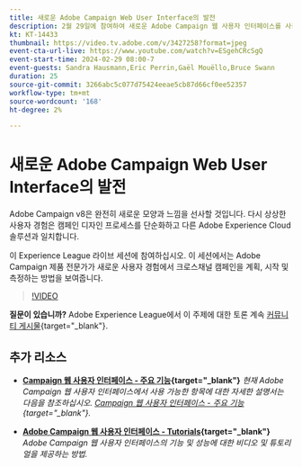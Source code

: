 ```yaml
---
title: 새로운 Adobe Campaign Web User Interface의 발전
description: 2월 29일에 참여하여 새로운 Adobe Campaign 웹 사용자 인터페이스를 사용하여 크로스 채널 전략을 계획, 시작 및 측정하는 방법에 대해 알아보십시오.
kt: KT-14433
thumbnail: https://video.tv.adobe.com/v/3427258?format=jpeg
event-cta-url-live: https://www.youtube.com/watch?v=ESgehCRcSgQ
event-start-time: 2024-02-29 08:00-7
event-guests: Sandra Hausmann,Eric Perrin,Gaël Mouëllo,Bruce Swann
duration: 25
source-git-commit: 3266abc5c077d75424eeae5cb87d66cf0ee52357
workflow-type: tm+mt
source-wordcount: '168'
ht-degree: 2%

---
```


# 새로운 Adobe Campaign Web User Interface의 발전

Adobe Campaign v8은 완전히 새로운 모양과 느낌을 선사할 것입니다. 다시 상상한 사용자 경험은 캠페인 디자인 프로세스를 단순화하고 다른 Adobe Experience Cloud 솔루션과 일치합니다.

이 Experience League 라이브 세션에 참여하십시오. 이 세션에서는 Adobe Campaign 제품 전문가가 새로운 사용자 경험에서 크로스채널 캠페인을 계획, 시작 및 측정하는 방법을 보여줍니다.

>[!VIDEO](https://video.tv.adobe.com/v/3427258/?quality=12&learn=on)

**질문이 있습니까?** Adobe Experience League에서 이 주제에 대한 토론 계속 [커뮤니티 게시물](https://experienceleaguecommunities.adobe.com/t5/adobe-campaign-classic/experience-league-live-post-session-discussion-leaping-ahead/m-p/656893#M2671){target="_blank"}.

## 추가 리소스

* **[Campaign 웹 사용자 인터페이스 - 주요 기능](https://experienceleague.adobe.com/docs/campaign-web/v8/whats-new.html?lang=ko-KR){target="_blank"}**
  *현재 Adobe Campaign 웹 사용자 인터페이스에서 사용 가능한 항목에 대한 자세한 설명서는 다음을 참조하십시오. [Campaign 웹 사용자 인터페이스 - 주요 기능](https://experienceleague.adobe.com/docs/campaign-web/v8/whats-new.html?lang=ko-KR){target="_blank"}.*

* **[Adobe Campaign 웹 사용자 인터페이스 - Tutorials](https://experienceleague.adobe.com/docs/campaign-web-learn/tutorials/overview.html?lang=en){target="_blank"}**
  *Adobe Campaign 웹 사용자 인터페이스의 기능 및 성능에 대한 비디오 및 튜토리얼을 제공하는 방법.*

